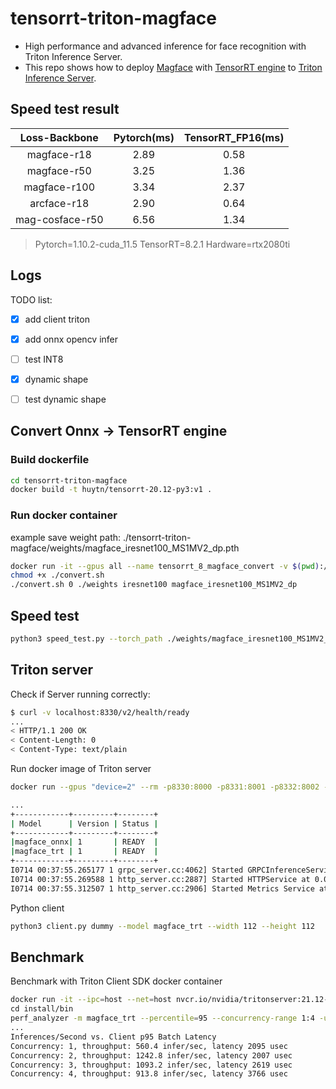 # tensorrt-triton-magface

- High performance and advanced inference for face recognition with Triton Inference Server. 
- This repo shows how to deploy [Magface](https://github.com/IrvingMeng/MagFace) with [TensorRT engine](https://github.com/NVIDIA/tensorrt) to [Triton Inference Server](https://github.com/NVIDIA/triton-inference-server). 

## Speed test result

|   Loss-Backbone   | Pytorch(ms) | TensorRT_FP16(ms) |
|   :------------:  | :---------: | :---------------: |
|    magface-r18    |     2.89    |        0.58       |
|    magface-r50    |     3.25    |        1.36       |
|    magface-r100   |     3.34    |        2.37       |
|    arcface-r18    |     2.90    |        0.64       |
|  mag-cosface-r50  |     6.56    |        1.34       |
> Pytorch=1.10.2-cuda_11.5    TensorRT=8.2.1   Hardware=rtx2080ti

## Logs
TODO list:

- [x] add client triton 
- [x] add onnx opencv infer 
- [ ] test INT8
- [x] dynamic shape
- [ ] test dynamic shape


## Convert Onnx -> TensorRT engine 
### Build dockerfile 
```bash 
cd tensorrt-triton-magface 
docker build -t huytn/tensorrt-20.12-py3:v1 .
```
### Run docker container 

example save weight path: ./tensorrt-triton-magface/weights/magface_iresnet100_MS1MV2_dp.pth

```bash 
docker run -it --gpus all --name tensorrt_8_magface_convert -v $(pwd):/convert/ -w /convert/ huytn/tensorrt-20.12-py3:v1 bash
chmod +x ./convert.sh
./convert.sh 0 ./weights iresnet100 magface_iresnet100_MS1MV2_dp
```

## Speed test

```bash 
python3 speed_test.py --torch_path ./weights/magface_iresnet100_MS1MV2_dp.pth --trt_path ./weights/magface_iresnet100_MS1MV2_dp.pth
```

## Triton server 

Check if Server running correctly:
```bash 
$ curl -v localhost:8330/v2/health/ready
...
< HTTP/1.1 200 OK
< Content-Length: 0
< Content-Type: text/plain
```

Run docker image of Triton server 
```bash 
docker run --gpus "device=2" --rm -p8330:8000 -p8331:8001 -p8332:8002 -v $(pwd)/model_repository:/models nvcr.io/nvidia/tritonserver:21.12-py3 tritonserver --model-repository=/models --strict-model-config false --log-verbose 1

...
+------------+---------+--------+
| Model      | Version | Status |
+------------+---------+--------+
|magface_onnx| 1       | READY  |
|magface_trt | 1       | READY  |
+------------+---------+--------+
I0714 00:37:55.265177 1 grpc_server.cc:4062] Started GRPCInferenceService at 0.0.0.0:8001
I0714 00:37:55.269588 1 http_server.cc:2887] Started HTTPService at 0.0.0.0:8000
I0714 00:37:55.312507 1 http_server.cc:2906] Started Metrics Service at 0.0.0.0:8002
```

Python client 
```bash 
python3 client.py dummy --model magface_trt --width 112 --height 112
```

## Benchmark
Benchmark with Triton Client SDK docker container
```bash 
docker run -it --ipc=host --net=host nvcr.io/nvidia/tritonserver:21.12-py3-sdk /bin/bash\
cd install/bin
perf_analyzer -m magface_trt --percentile=95 --concurrency-range 1:4 -u localhost:8330 --shape input:1,3,112,112 --measurement-interval 10000
...
Inferences/Second vs. Client p95 Batch Latency
Concurrency: 1, throughput: 560.4 infer/sec, latency 2095 usec
Concurrency: 2, throughput: 1242.8 infer/sec, latency 2007 usec
Concurrency: 3, throughput: 1093.2 infer/sec, latency 2619 usec
Concurrency: 4, throughput: 913.8 infer/sec, latency 3766 usec
```
